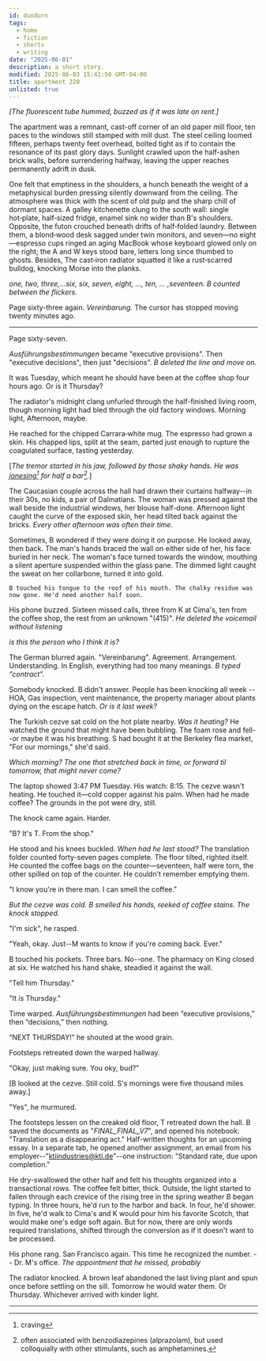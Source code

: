 ```yaml
---
id: dundurn
tags:
  - home
  - fiction
  - shorts
  - writing
date: "2025-06-01"
description: a short story.
modified: 2025-06-03 15:41:50 GMT-04:00
title: apartment 220
unlisted: true
---
```


_[The fluorescent tube hummed, buzzed as if it was late on rent.]_

The apartment was a remnant, cast-off corner of an old paper mill floor, ten paces to the windows still stamped with mill dust.
The steel ceiling loomed fifteen, perhaps twenty feet overhead, bolted tight as if to contain the resonance of its past glory days.
Sunlight crawled upon the half-ashen brick walls, before surrendering halfway, leaving the upper reaches permanently adrift in dusk.

One felt that emptiness in the shoulders, a hunch beneath the weight of a metaphysical burden pressing silently downward from the ceiling.
The atmosphere was thick with the scent of old pulp and the sharp chill of dormant spaces.
A galley kitchenette clung to the south wall: single hot‑plate, half‑sized fridge, enamel sink no wider than B's shoulders. Opposite, the futon crouched beneath drifts of half‑folded laundry. Between them, a blond‑wood desk sagged under twin monitors, and seven—no eight—espresso cups ringed an aging MacBook whose keyboard glowed only on the right; the A and W keys stood bare, letters long since thumbed to ghosts. Besides, The cast‑iron radiator squatted it like a rust‑scarred bulldog, knocking Morse into the planks.

_one, two, three,...six, six, seven, eight, ..., ten, ... ,seventeen. B counted between the flickers._

Page sixty-three again. _Vereinbarung._ The cursor has stopped moving twenty minutes ago.

---

Page sixty-seven.

  _Ausführungsbestimmungen_ became "executive provisions". Then "executive decisions", then just "decisions". _B deleted the line and move on._

It was Tuesday, which meant he should have been at the coffee shop four hours ago. Or is it Thursday?

The radiator's midnight clang unfurled through the half-finished living room, though morning light had bled through the old factory windows. Morning light, Afternoon, maybe.

He reached for the chipped Carrara‑white mug. The espresso had grown a skin. His chapped lips, split at the seam, parted just enough to rupture the coagulated surface, tasting yesterday.

[_The tremor started in his jaw, followed by those shaky hands. He was <u>jonesing</u>[^1] for half a bar[^2]._]

The Caucasian couple across the hall had drawn their curtains halfway--in their 30s, no kids, a pair of Dalmatians. The woman was pressed against the wall beside
the industrial windows, her blouse half-done. Afternoon light caught the curve of the exposed skin, her head tilted back against the bricks. _Every other afternoon was often their time_.

Sometimes, B wondered if they were doing it on purpose. He looked away, then back. The man's hands braced the wall on either side of her, his face buried in her neck.
The woman's face turned towards the window, mouthing a silent aperture suspended within the glass pane. The dimmed light caught the sweat on her collarbone, turned it into gold.

```sms
B touched his tongue to the roof of his mouth. The chalky residue was now gone. He'd need another half soon.
```

His phone buzzed. Sixteen missed calls, three from K at Cima's, ten from the coffee shop, the rest from an unknown "(415)". _He deleted the voicemail without listening_

_is this the person who I think it is?_

The German blurred again. "Vereinbarung".  Agreement. Arrangement. Understanding. In English, everything had too many meanings. _B typed "contract"._

Somebody knocked. B didn't answer. People has been knocking all week -- HOA, Gas inspection, vent maintenance, the property manager about plants dying on the escape hatch. _Or is it last week?_

The Turkish cezve sat cold on the hot plate nearby. _Was it heating?_ He watched the ground that might have been bubbling. The foam rose and fell--or maybe it was his breathing. S had bought it at the Berkeley flea market, "For our mornings," she'd said.

_Which morning? The one that stretched back in time, or forward til tomorrow, that might never come?_

The laptop showed 3:47 PM Tuesday. His watch: 8:15. The cezve wasn't heating. He touched it—cold copper against his palm. When had he made coffee? The grounds in the pot were dry, still.

The knock came again. Harder.

"B? It's T. From the shop."

He stood and his knees buckled. _When had he last stood?_ The translation folder counted forty-seven pages complete. The floor tilted, righted itself. He counted the coffee bags on the counter—seventeen, half were torn, the other spilled on top of the counter. He couldn't remember emptying them.

"I know you're in there man. I can smell the coffee."

_But the cezve was cold. B smelled his hands, reeked of coffee stains. The knock stopped._

"I'm sick", he rasped.

"Yeah, okay. Just--M wants to know if you're coming back. Ever."

B touched his pockets. Three bars. No--one. The pharmacy on King closed at six. He watched his hand shake, steadied it against the wall.

"Tell him Thursday."

"It _is_ Thursday."

Time warped. _Ausführungsbestimmungen_ had been “executive provisions,” then “decisions,” then nothing.

“NEXT THURSDAY!” he shouted at the wood grain.

Footsteps retreated down the warped hallway.

"Okay, just making sure. You oky, bud?"

[B looked at the cezve. Still cold. S's mornings were five thousand miles away.]

"Yes", he murmured.

The footsteps lessen on the creaked old floor, T retreated down the hall. B saved the documents as "_FINAL_FINAL_V7_", and opened his notebook: "Translation as a disappearing act." Half-written thoughts for an upcoming essay. In a separate tab, he opened another assignment, an email from his employer--"ktiindustries@kti.de"--one instruction: "Standard rate, due upon completion."

He dry-swallowed the other half and felt his thoughts organized into a transactional rows. <!--The idea here is that he start hallucinating again -->
The coffee felt bitter, thick. Outside, the light started to fallen through each crevice of the rising tree in the spring weather <!-- revise this -->
B began typing. In three hours, he'd run to the harbor and back. In four, he'd shower. In five, he'd walk to Cima's and K would pour him his favorite Scotch, that would make one's edge soft again.
But for now, there are only words required translations, shifted through the conversion as if it doesn't want to be processed.

His phone rang. San Francisco again. This time he recognized the number. -- Dr. M's office. _The appointment that he missed, probably_

The radiator knocked. A brown leaf abandoned the last living plant and spun once before settling on the sill. Tomorrow he would water them. Or Thursday. Whichever arrived with kinder light.

---

[^1]: craving

[^2]: often associated with benzodiazepines (alprazolam), but used colloquially with other stimulants, such as amphetamines.
